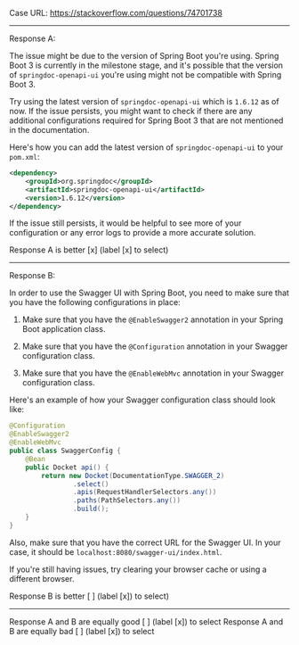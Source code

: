 Case URL: https://stackoverflow.com/questions/74701738

------
Response A:



The issue might be due to the version of Spring Boot you're using. Spring Boot 3 is currently in the milestone stage, and it's possible that the version of `springdoc-openapi-ui` you're using might not be compatible with Spring Boot 3.

Try using the latest version of `springdoc-openapi-ui` which is `1.6.12` as of now. If the issue persists, you might want to check if there are any additional configurations required for Spring Boot 3 that are not mentioned in the documentation.

Here's how you can add the latest version of `springdoc-openapi-ui` to your `pom.xml`:

```xml
<dependency>
    <groupId>org.springdoc</groupId>
    <artifactId>springdoc-openapi-ui</artifactId>
    <version>1.6.12</version>
</dependency>
```

If the issue still persists, it would be helpful to see more of your configuration or any error logs to provide a more accurate solution.

Response A is better [x] (label [x] to select)

-------
Response B:

In order to use the Swagger UI with Spring Boot, you need to make sure that you have the following configurations in place:

1. Make sure that you have the `@EnableSwagger2` annotation in your Spring Boot application class.

2. Make sure that you have the `@Configuration` annotation in your Swagger configuration class.

3. Make sure that you have the `@EnableWebMvc` annotation in your Swagger configuration class.

Here's an example of how your Swagger configuration class should look like:

```java
@Configuration
@EnableSwagger2
@EnableWebMvc
public class SwaggerConfig {
    @Bean
    public Docket api() {
        return new Docket(DocumentationType.SWAGGER_2)
                .select()
                .apis(RequestHandlerSelectors.any())
                .paths(PathSelectors.any())
                .build();
    }
}
```

Also, make sure that you have the correct URL for the Swagger UI. In your case, it should be `localhost:8080/swagger-ui/index.html`. 

If you're still having issues, try clearing your browser cache or using a different browser.

Response B is better [ ] (label [x]) to select)

-------

Response A and B are equally good [ ] (label [x]) to select
Response A and B are equally bad [ ] (label [x]) to select
